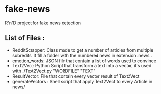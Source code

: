 # fake-news
R'n'D project for fake news detection

## List of Files :
- RedditScrapper: Class made to get a number of articles from multiple subredits.
  It fill a folder with the numbered news in extension .news .
- emotion_words: JSON file that contain a list of words used to convince
- Text2Vect: Python Script that transform a text into a vector, it's used with ./Text2Vect.py "WORDFILE" "TEXT"
- ResultVector: File that contain every vector result of Text2Vect
- generateVectors : Shell script that apply Text2Vect to every Article in news/
